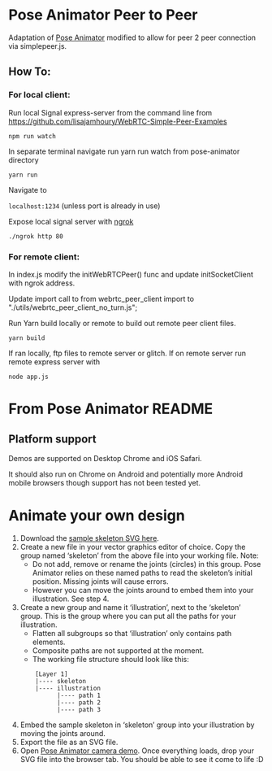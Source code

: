 # Pose Animator Peer to Peer
Adaptation of [Pose Animator](https://github.com/yemount/pose-animator) modified to allow for peer 2 peer connection via simplepeer.js.

## How To:
### For local client:
Run local Signal express-server from the command line from https://github.com/lisajamhoury/WebRTC-Simple-Peer-Examples

```npm run watch```

In separate terminal navigate run yarn run watch from pose-animator directory

```yarn run```

Navigate to 

```localhost:1234``` (unless port is already in use)


Expose local signal server with [ngrok](https://ngrok.com)

```./ngrok http 80```

### For remote client:
In index.js modify the initWebRTCPeer() func and update initSocketClient with ngrok address.

Update import call to from webrtc_peer_client import to "./utils/webrtc_peer_client_no_turn.js";

Run Yarn build locally or remote to build out remote peer client files.   

```yarn build```

If ran locally, ftp files to remote server or glitch.  If on remote server run remote express server with 

```node app.js```


# From Pose Animator README
## Platform support

Demos are supported on Desktop Chrome and iOS Safari.

It should also run on Chrome on Android and potentially more Android mobile browsers though support has not been tested yet.

# Animate your own design

1. Download the [sample skeleton SVG here](/resources/samples/skeleton.svg).
1. Create a new file in your vector graphics editor of choice. Copy the group named ‘skeleton’ from the above file into your working file. Note: 
	* Do not add, remove or rename the joints (circles) in this group. Pose Animator relies on these named paths to read the skeleton’s initial position. Missing joints will cause errors.
	* However you can move the joints around to embed them into your illustration. See step 4.
1. Create a new group and name it ‘illustration’, next to the ‘skeleton’ group. This is the group where you can put all the paths for your illustration.
    * Flatten all subgroups so that ‘illustration’ only contains path elements.
    * Composite paths are not supported at the moment.
    * The working file structure should look like this:
	```
        [Layer 1]
        |---- skeleton
        |---- illustration
              |---- path 1
              |---- path 2
              |---- path 3
	```
1. Embed the sample skeleton in ‘skeleton’ group into your illustration by moving the joints around.
1. Export the file as an SVG file.
1. Open [Pose Animator camera demo](https://pose-animator-demo.firebaseapp.com/camera.html). Once everything loads, drop your SVG file into the browser tab. You should be able to see it come to life :D
